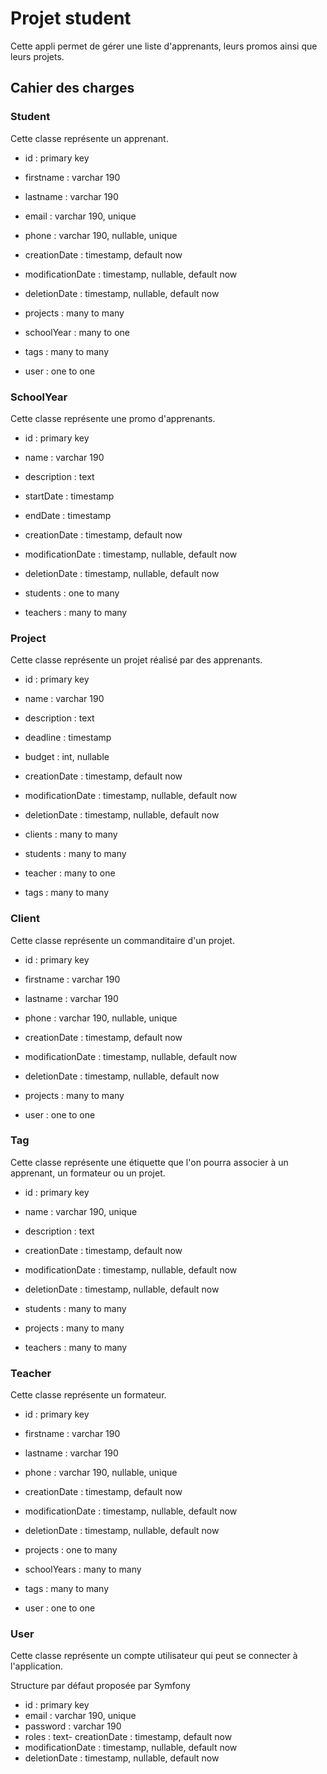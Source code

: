 # Projet student

Cette appli permet de gérer une liste d'apprenants, leurs promos ainsi que leurs projets.

## Cahier des charges

### Student

Cette classe représente un apprenant.

- id : primary key
- firstname : varchar 190
- lastname : varchar 190
- email : varchar 190, unique
- phone : varchar 190, nullable, unique
- creationDate : timestamp, default now
- modificationDate : timestamp, nullable, default now
- deletionDate : timestamp, nullable, default now

- projects : many to many
- schoolYear : many to one
- tags : many to many
- user : one to one

### SchoolYear

Cette classe représente une promo d'apprenants.

- id : primary key
- name : varchar 190
- description : text
- startDate : timestamp
- endDate : timestamp
- creationDate : timestamp, default now
- modificationDate : timestamp, nullable, default now
- deletionDate : timestamp, nullable, default now

- students : one to many
- teachers : many to many

### Project

Cette classe représente un projet réalisé par des apprenants.

- id : primary key
- name : varchar 190
- description : text
- deadline : timestamp
- budget : int, nullable
- creationDate : timestamp, default now
- modificationDate : timestamp, nullable, default now
- deletionDate : timestamp, nullable, default now

- clients : many to many
- students : many to many
- teacher : many to one
- tags : many to many

### Client

Cette classe représente un commanditaire d'un projet.

- id : primary key
- firstname : varchar 190
- lastname : varchar 190
- phone : varchar 190, nullable, unique
- creationDate : timestamp, default now
- modificationDate : timestamp, nullable, default now
- deletionDate : timestamp, nullable, default now

- projects : many to many
- user : one to one

### Tag

Cette classe représente une étiquette que l'on pourra associer à un apprenant, un formateur ou un projet.

- id : primary key
- name : varchar 190, unique
- description : text
- creationDate : timestamp, default now
- modificationDate : timestamp, nullable, default now
- deletionDate : timestamp, nullable, default now

- students : many to many
- projects : many to many
- teachers : many to many

### Teacher

Cette classe représente un formateur.

- id : primary key
- firstname : varchar 190
- lastname : varchar 190
- phone : varchar 190, nullable, unique
- creationDate : timestamp, default now
- modificationDate : timestamp, nullable, default now
- deletionDate : timestamp, nullable, default now

- projects : one to many
- schoolYears : many to many
- tags : many to many
- user : one to one

### User

Cette classe représente un compte utilisateur qui peut se connecter à l'application.

Structure par défaut proposée par Symfony

- id : primary key
- email : varchar 190, unique
- password : varchar 190
- roles : text- creationDate : timestamp, default now
- modificationDate : timestamp, nullable, default now
- deletionDate : timestamp, nullable, default now